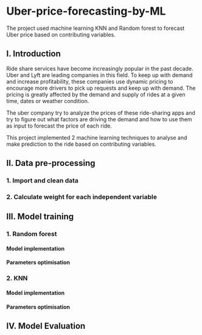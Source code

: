 # Uber-price-forecasting-by-ML
The project used machine learning KNN and Random forest to forecast Uber price based on contributing variables.
## I. Introduction
Ride share services have become increasingly popular in the past decade. Uber and Lyft are leading companies in this field. To keep up with demand and increase profitability, these companies use dynamic pricing to encourage more drivers to pick up requests and keep up with demand. The pricing is greatly affected by the demand and supply of rides at a given time, dates or weather condition. 

The uber company try to analyze the prices of these ride-sharing apps and try to figure out what factors are driving the demand and how to use them as input to forecast the price of each ride. 

This project implemented 2 machine learning techniques to analyse and make prediction to the ride based on contributing variables. 
## II. Data pre-processing
### 1. Import and clean data
### 2. Calculate weight for each independent variable
## III. Model training
### 1. Random forest
#### Model implementation
#### Parameters optimisation
### 2. KNN
#### Model implementation
#### Parameters optimisation
## IV. Model Evaluation
